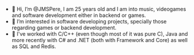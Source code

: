 - 👋 Hi, I’m @JMSPere, I am 25 years old and I am into music, videogames and software development either in backend or games.
- 👀 I’m interested in software developing projects, specially those regarding games or backend development.
- 🌱 I've worked with C/C++ (even though most of it was pure C), Java and more recently with C# and .NET (both with Framework and Core) as well as SQL and Redis.
